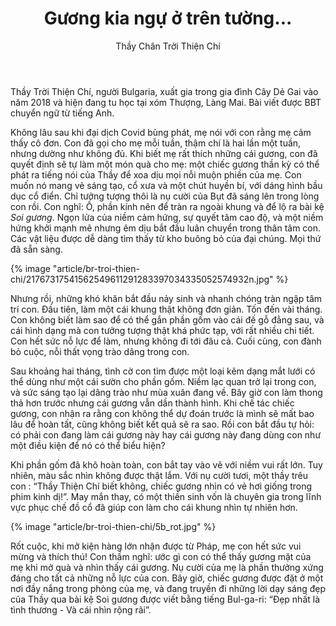 ﻿---
title: Gương kia ngự ở trên tường...
author: Thầy Chân Trời Thiện Chí
---

<p class="editors-preface">Thầy Trời Thiện Chí, người Bulgaria, xuất gia trong gia đình Cây Dẻ Gai vào năm 2018 và hiện đang tu học tại xóm Thượng, Làng Mai. Bài viết được BBT chuyển ngữ từ tiếng Anh.</p>

Không lâu sau khi đại dịch Covid bùng phát, mẹ nói với con rằng mẹ cảm thấy cô đơn. Con đã gọi cho mẹ mỗi tuần, thậm chí là hai lần một tuần, nhưng dường như không đủ. Khi biết mẹ rất thích những cái gương, con đã quyết định sẽ tự làm một món quà cho mẹ: một chiếc gương thần kỳ có thể phát ra tiếng nói của Thầy để xoa dịu mọi nỗi muộn phiền của mẹ. Con muốn nó mang vẻ sáng tạo, cổ xưa và một chút huyền bí, với dáng hình bầu dục cổ điển. Chỉ tưởng tượng thôi là nụ cười của Bụt đã sáng lên trong lòng con rồi. Con nghĩ: Ồ, phần kính nên để tràn ra ngoài khung và để lộ ra bài kệ *Soi gương*. Ngọn lửa của niềm cảm hứng, sự quyết tâm cao độ, và một niềm hứng khởi mạnh mẽ nhưng êm dịu bắt đầu luân chuyển trong thân tâm con. Các vật liệu được dễ dàng tìm thấy từ kho buông bỏ của đại chúng. Mọi thứ đã sẵn sàng.

{% image "article/br-troi-thien-chi/21767317541562549611291283397034335052574932n.jpg" %}

Nhưng rồi, những khó khăn bắt đầu nảy sinh và nhanh chóng tràn ngập tâm trí con. Đầu tiên, làm một cái khung thật không đơn giản. Tốn đến vài tháng. Con không biết làm sao để có thể gắn phần gốm vào cái đế gỗ đằng sau, và cái hình dạng mà con tưởng tượng thật khá phức tạp, với rất nhiều chi tiết. Con hết sức nỗ lực để làm, nhưng không đi tới đâu cả. Cuối cùng, con đành bỏ cuộc, nỗi thất vọng trào dâng trong con. 

Sau khoảng hai tháng, tình cờ con tìm được một loại kẽm dạng mắt lưới có thể dùng như một cái sườn cho phần gốm. Niềm lạc quan trở lại trong con, và sức sáng tạo lại dâng trào như mùa xuân đang về. Bây giờ con làm thong thả hơn trước nhưng cái gương vẫn dần thành hình. Khi chế tác chiếc gương, con nhận ra rằng con không thể dự đoán trước là mình sẽ mất bao lâu để hoàn tất, cũng không biết kết quả sẽ ra sao. Rồi con bắt đầu tự hỏi: có phải con đang làm cái gương này hay cái gương này đang dùng con như một điều kiện để nó có thể biểu hiện?

Khi phần gốm đã khô hoàn toàn, con bắt tay vào vẽ với niềm vui rất lớn. Tuy nhiên, màu sắc nhìn không được thật lắm. Với nụ cười tươi, một thầy trêu con : “Thầy Thiện Chí biết không, chiếc gương nhìn có vẻ hơi giống trong phim kinh dị!”. May mắn thay, có một thiền sinh vốn là chuyên gia trong lĩnh vực phục chế đồ cổ đã giúp con làm cho cái khung nhìn tự nhiên hơn. 

{% image "article/br-troi-thien-chi/5b_rot.jpg" %}

Rốt cuộc, khi mở kiện hàng lớn nhận được từ Pháp, mẹ con hết sức vui mừng và thích thú! Con thầm nghĩ: ước gì con có thể thấy gương mặt của mẹ khi mở quà và nhìn thấy cái gương. Nụ cười của mẹ là phần thưởng xứng đáng cho tất cả những nỗ lực của con. Bây giờ, chiếc gương  được đặt ở một nơi đầy nắng trong phòng của mẹ, và đang truyền đi những lời dạy sáng đẹp của Thầy qua bài kệ Soi gương được viết bằng tiếng Bul-ga-ri: “Đẹp nhất là tình thương - Và cái nhìn rộng rãi”. 
